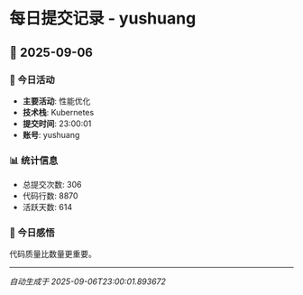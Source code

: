 # 每日提交记录 - yushuang

## 📅 2025-09-06

### 🎯 今日活动
- **主要活动**: 性能优化
- **技术栈**: Kubernetes
- **提交时间**: 23:00:01
- **账号**: yushuang

### 📊 统计信息
- 总提交次数: 306
- 代码行数: 8870
- 活跃天数: 614

### 💭 今日感悟
代码质量比数量更重要。

---
*自动生成于 2025-09-06T23:00:01.893672*
